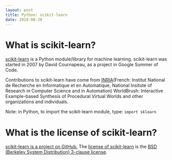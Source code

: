 ```yaml
---
layout: post
title: Python: scikit-learn
date: 2018-08-20
---
```


# What is scikit-learn?

[scikit-learn](http://scikit-learn.org/stable/index.html) is a Python module/library for machine learning. scikit-learn was started in 2007 by David Cournapeau, as a project in Google Summer of Code.

Contributions to scikit-learn have come from [INRIA](https://www.inria.fr/)(French: Institut National de Recherche en Informatique et en Automatique, National Insitute of Research in Computer Science and in Automation) WorldBrush: Interactive Example-based Synthesis of Procedural Virtual Worlds and other organizations and individuals.

Note: in Python, to import the scikit-learn module, type: ```import sklearn```

# What is the license of scikit-learn?

[scikit-learn is a project on GitHub.](https://github.com/scikit-learn/scikit-learn) The [license of scikit-learn](https://github.com/scikit-learn/scikit-learn/blob/master/COPYING) is the [BSD (Berkeley System Distribution) 3-clause license](https://opensource.org/licenses/BSD-3-Clause).
